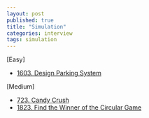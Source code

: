 ```yaml
---
layout: post
published: true
title: "Simulation"
categories: interview
tags: simulation
---
```


[Easy]
- [1603. Design Parking System](/interview/2023/06/01/design-parking-system/)

[Medium]
- [723. Candy Crush](/interview/2023/05/22/candy-crush/)
- [1823. Find the Winner of the Circular Game](/interview/2023/05/24/find-the-winner-of-the-circular-game/)